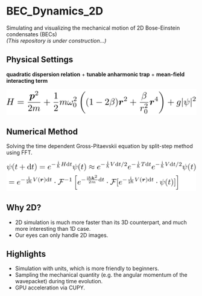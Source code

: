 # BEC_Dynamics_2D
Simulating and visualizing the mechanical motion of 2D Bose-Einstein condensates (BECs)  
*(This repository is under construction...)*

## Physical Settings
**quadratic dispersion relation** + **tunable anharmonic trap** + **mean-field interacting term**
<div align=center>
<img src="./readme_fig/Hamiltonian.png" width="900"/>
</div>

## Numerical Method
Solving the time dependent Gross-Pitaevskii equation by split-step method using FFT.
<div align=center>
<img src="./readme_fig/evolve.png" width="900"/>
</div>

## Why 2D?
- 2D simulation is much more faster than its 3D counterpart, and much more interesting than 1D case.
- Our eyes can only handle 2D images.

## Highlights
- Simulation with units, which is more friendly to beginners.
- Sampling the mechanical quantity (e.g. the angular momentum of the wavepacket) during time evolution.
- GPU acceleration via CUPY.
